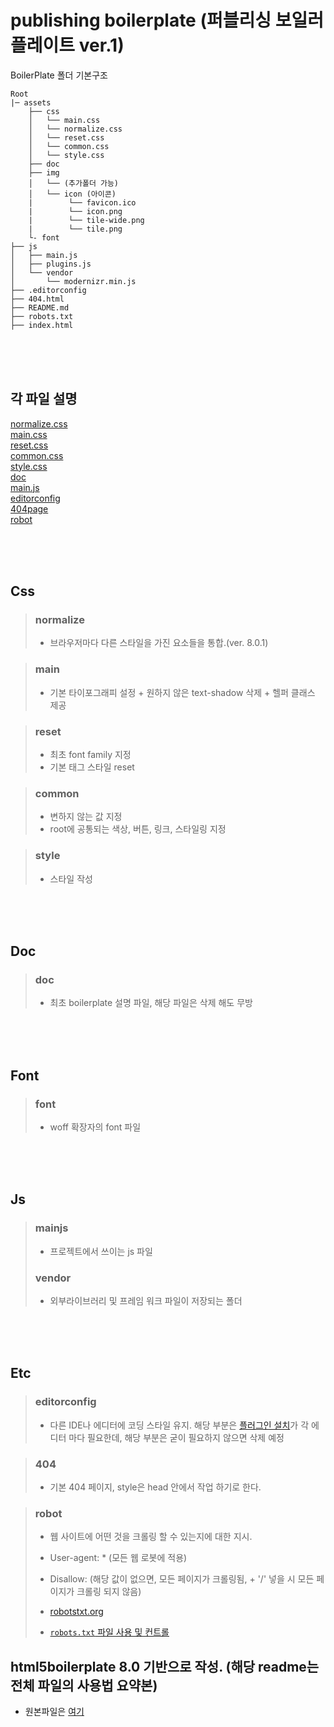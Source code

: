 # publishing boilerplate (퍼블리싱 보일러플레이트 ver.1)

BoilerPlate 폴더 기본구조

```
Root
|─ assets
    ├── css
    │   └── main.css
    │   └── normalize.css
    │   └── reset.css
    │   └── common.css
    │   └── style.css
    ├── doc
    ├── img
    │   └── (추가폴더 가능)
    │   └── icon (아이콘)
    |        └── favicon.ico
    |        └── icon.png
    |        └── tile-wide.png
    |        └── tile.png
    └- font
├── js
│   ├── main.js
│   ├── plugins.js
│   └── vendor
│       └── modernizr.min.js
├── .editorconfig
├── 404.html
├── README.md
├── robots.txt
├── index.html
```

<br/>
<br/>
<br/>

## 각 파일 설명

[normalize.css](#normalize) <br/>
[main.css](#normalize) <br/>
[reset.css](#reset) <br/>
[common.css](#common) <br/>
[style.css](#style) <br/>
[doc](#doc) <br/>
[main.js](#mainjs) <br/>
[editorconfig](#editorconfig) <br/>
[404page](#404) <br/>
[robot](#robot) <br/>

<br/>
<br/>
<br/>

## Css

> ### normalize
>
> - 브라우저마다 다른 스타일을 가진 요소들을 통합.(ver. 8.0.1)

> ### main
>
> - 기본 타이포그래피 설정 + 원하지 않은 text-shadow 삭제 + 헬퍼 클래스 제공

> ### reset
>
> - 최초 font family 지정
> - 기본 태그 스타일 reset

> ### common
>
> - 변하지 않는 값 지정
> - root에 공통되는 색상, 버튼, 링크, 스타일링 지정

> ### style
>
> - 스타일 작성

<br/>
<br/>
<br/>

## Doc

> ### doc
>
> - 최초 boilerplate 설명 파일, 해당 파일은 삭제 해도 무방

<br/>
<br/>
<br/>

## Font

> ### font
>
> - woff 확장자의 font 파일

<br/>
<br/>
<br/>

## Js

> ### mainjs
>
> - 프로젝트에서 쓰이는 js 파일
>
> ### vendor
>
> - 외부라이브러리 및 프레임 워크 파일이 저장되는 폴더

<br/>
<br/>
<br/>

## Etc

> ### editorconfig
>
> - 다른 IDE나 에디터에 코딩 스타일 유지. 해당 부분은 [플러그인 설치](https://editorconfig.org/#download)가 각 에디터 마다 필요한데, 해당 부분은 굳이 필요하지 않으면 삭제 예정

> ### 404
>
> - 기본 404 페이지, style은 head 안에서 작업 하기로 한다.

> ### robot
>
> - 웹 사이트에 어떤 것을 크롤링 할 수 있는지에 대한 지시.
> - User-agent: \* (모든 웹 로봇에 적용)
> - Disallow: (해당 값이 없으면, 모든 페이지가 크롤링됨, + '/' 넣을 시 모든 페이지가 크롤링 되지 않음)
>
> - [robotstxt.org](https://www.robotstxt.org/)
> - [ `robots.txt` 파일 사용 및 컨트롤](https://developers.google.com/search/reference/robots_txt)

## html5boilerplate 8.0 기반으로 작성. (해당 readme는 전체 파일의 사용법 요약본)

- 원본파일은 [여기](https://github.com/h5bp/html5-boilerplate#quick-start)
